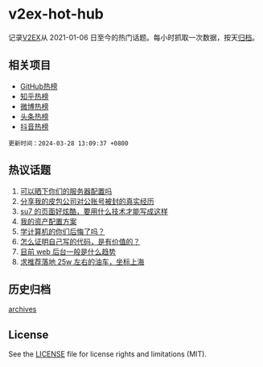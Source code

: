 # v2ex-hot-hub

 记录[V2EX](https://www.v2ex.com/)从 2021-01-06 日至今的热门话题。每小时抓取一次数据，按天[归档](archives)。
 
 ## 相关项目

- [GitHub热榜](https://github.com/lonnyzhang423/github-hot-hub)
- [知乎热榜](https://github.com/lonnyzhang423/zhihu-hot-hub)
- [微博热榜](https://github.com/lonnyzhang423/weibo-hot-hub)
- [头条热榜](https://github.com/lonnyzhang423/toutiao-hot-hub)
- [抖音热榜](https://github.com/lonnyzhang423/douyin-hot-hub)


 `更新时间：2024-03-28 13:09:37 +0800`

## 热议话题

1. [可以晒下你们的服务器配置吗](https://www.v2ex.com/t/1027481)
1. [分享我的皮包公司对公账号被封的真实经历](https://www.v2ex.com/t/1027526)
1. [su7 的页面好炫酷，要用什么技术才能写成这样](https://www.v2ex.com/t/1027438)
1. [我的资产配置方案](https://www.v2ex.com/t/1027429)
1. [学计算机的你们后悔了吗？](https://www.v2ex.com/t/1027601)
1. [怎么证明自己写的代码，是有价值的？](https://www.v2ex.com/t/1027644)
1. [目前 web 后台一般是什么趋势](https://www.v2ex.com/t/1027473)
1. [求推荐落地 25w 左右的油车，坐标上海](https://www.v2ex.com/t/1027634)

## 历史归档

[archives](archives)

## License

See the [LICENSE](LICENSE) file for license rights and limitations (MIT).
